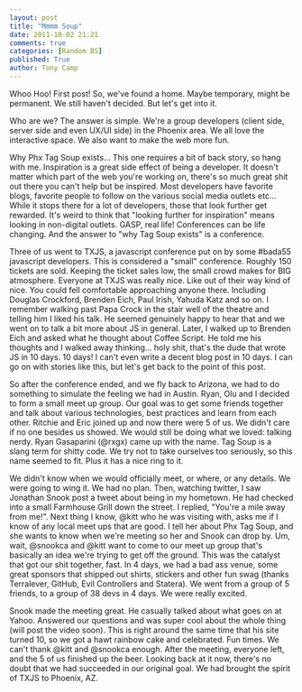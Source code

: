 ```yaml
---
layout: post
title: "Mmmm Soup"
date: 2011-10-02 21:21
comments: true
categories: [Random BS]
published: True
author: Tony Camp
---
```


Whoo Hoo! First post! So, we've found a home. Maybe temporary, might be permanent. We still haven't decided. But let's get into it. 

Who are we? The answer is simple. We're a group developers (client side, server side and even UX/UI side) in the Phoenix area. We all love the interactive space. We also want to make the web more fun.

Why Phx Tag Soup exists... This one requires a bit of back story, so hang with me. Inspiration is a great side effect of being a developer. It doesn't matter which part of the web you're working on, there's so much great shit out there you can't help but be inspired. Most developers have favorite blogs, favorite people to follow on the various social media outlets etc... While it stops there for a lot of developers, those that look further get rewarded. It's weird to think that "looking further for inspiration" means looking in non-digital outlets. GASP, real life! Conferences can be life changing. And the answer to "why Tag Soup exists" is a conference.

<!--more-->

Three of us went to TXJS, a javascript conference put on by some #bada55 javascript developers. This is considered a "small" conference. Roughly 150 tickets are sold. Keeping the ticket sales low, the small crowd makes for BIG atmosphere. Everyone at TXJS was really nice. Like out of their way kind of nice. You could fell comfortable approaching anyone there. Including Douglas Crockford, Brenden Eich, Paul Irish, Yahuda Katz and so on. I remember walking past Papa Crock in the stair well of the theatre and telling him I liked his talk. He seemed genuinely happy to hear that and we went on to talk a bit more about JS in general. Later, I walked up to Brenden Eich and asked what he thought about Coffee Script. He told me his thoughts and I walked away thinking... holy shit, that's the dude that wrote JS in 10 days. 10 days! I can't even write a decent blog post in 10 days. I can go on with stories like this, but let's get back to the point of this post.

So after the conference ended, and we fly back to Arizona, we had to do something to simulate the feeling we had in Austin. Ryan, Olu and I decided to form a small meet up group. Our goal was to get some friends together and talk about various technologies, best practices and learn from each other. Ritchie and Eric joined up and now there were 5 of us. We didn't care if no one besides us showed. We would still be doing what we loved: talking nerdy. Ryan Gasaparini (@rxgx) came up with the name. Tag Soup is a slang term for shitty code. We try not to take ourselves too seriously, so this name seemed to fit. Plus it has a nice ring to it.

We didn't know when we would officially meet, or where, or any details. We were going to wing it. We had no plan. Then, watching twitter, I saw Jonathan Snook post a tweet about being in my hometown. He had checked into a small Farmhouse Grill down the street. I replied, "You're a mile away from me!". Next thing I know, @kitt who he was visiting with, asks me if I know of any local meet ups that are good. I tell her about Phx Tag Soup, and she wants to know when we're meeting so her and Snook can drop by. Um, wait, @snookca and @kitt want to come to our meet up group that's basically an idea we're trying to get off the ground. This was the catalyst that got our shit together, fast. In 4 days, we had a bad ass venue, some great sponsors that shipped out shirts, stickers and other fun swag (thanks Terralever, GitHub, Evil Controllers and Statera). We went from a group of 5 friends, to a group of 38 devs in 4 days. We were really excited.

Snook made the meeting great. He casually talked about what goes on at Yahoo. Answered our questions and was super cool about the whole thing (will post the video soon). This is right around the same time that his site turned 10, so we got a hawt rainbow cake and celebrated. Fun times. We can't thank @kitt and @snookca enough. After the meeting, everyone left, and the 5 of us finished up the beer. Looking back at it now, there's no doubt that we had succeeded in our original goal. We had brought the spirit of TXJS to Phoenix, AZ.
